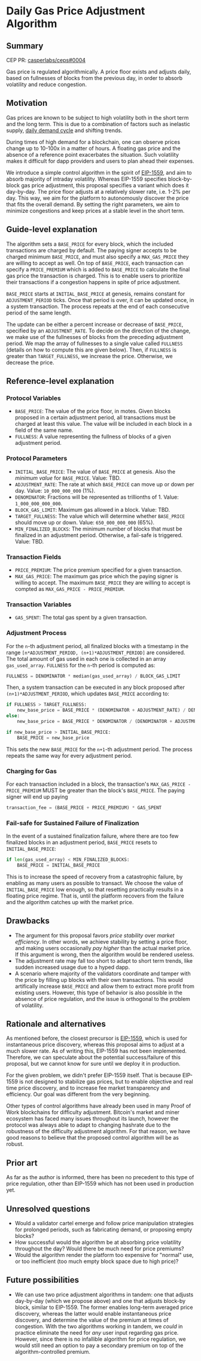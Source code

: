 # Daily Gas Price Adjustment Algorithm

## Summary

[summary]: #summary

CEP PR: [casperlabs/ceps#0004](https://github.com/casperlabs/ceps/pull/0004)

Gas price is regulated algorithmically. A price floor exists and adjusts daily, based on fullnesses of blocks from the previous day, in order to absorb volatility and reduce congestion.

## Motivation

[motivation]: #motivation

Gas prices are known to be subject to high volatility both in the short term and the long term. This is due to a combination of factors such as inelastic supply, [daily demand cycle](https://solmaz.io/2019/10/21/gas-price-fee-volatility/) and shifting trends.

During times of high demand for a blockchain, one can observe prices change up to 10-100x in a matter of hours. A floating gas price and the absence of a reference point exacerbates the situation. Such volatility makes it difficult for dapp providers and users to plan ahead their expenses.

We introduce a simple control algorithm in the spirit of [EIP-1559](https://github.com/ethereum/EIPs/blob/master/EIPS/eip-1559.md), and aim to absorb majority of intraday volatility. Whereas EIP-1559 specifies block-by-block gas price adjustment, this proposal specifies a variant which does it day-by-day. The price floor adjusts at a relatively slower rate, i.e. 1-2% per day. This way, we aim for the platform to autonomously discover the price that fits the overall demand. By setting the right parameters, we aim to minimize congestions and keep prices at a stable level in the short term.

## Guide-level explanation

[guide-level-explanation]: #guide-level-explanation

The algorithm sets a `BASE_PRICE` for every block, which the included transactions are charged by default. The paying signer accepts to be charged minimum `BASE_PRICE`, and must also specify a `MAX_GAS_PRICE` they are willing to accept as well. On top of `BASE_PRICE`, each transaction can specify a `PRICE_PREMIUM` which is added to `BASE_PRICE` to calculate the final gas price the transaction is charged. This is to enable users to prioritize their transactions if a congestion happens in spite of price adjustment.

`BASE_PRICE` starts at `INITIAL_BASE_PRICE` at genesis, remains constant for `ADJUSTMENT_PERIOD` ticks. Once that period is over, it can be updated once, in a system transaction. The process repeats at the end of each consecutive period of the same length.

The update can be either a percent increase or decrease of `BASE_PRICE`, specified by an `ADJUSTMENT_RATE`. To decide on the direction of the change, we make use of the fullnesses of blocks from the preceding adjustment period. We map the array of fullnesses to a single value called `FULLNESS` (details on how to compute this are given below). Then, if `FULLNESS` is greater than `TARGET_FULLNESS`, we increase the price. Otherwise, we decrease the price.

## Reference-level explanation

[reference-level-explanation]: #reference-level-explanation

### Protocol Variables

- `BASE_PRICE`: The value of the price floor, in motes. Given blocks proposed in a certain adjustment period, all transactions must be charged at least this value. The value will be included in each block in a field of the same name.
- `FULLNESS`: A value representing the fullness of blocks of a given adjustment period.

### Protocol Parameters

- `INITIAL_BASE_PRICE`: The value of `BASE_PRICE` at genesis. Also the *minimum value* for `BASE_PRICE`. Value: TBD.
- `ADJUSTMENT_RATE`: The rate at which `BASE_PRICE` can move up or down per day. Value: `10_000_000_000` (1%).
- `DENOMINATOR`: Fractions will be represented as trillionths of 1. Value: `1_000_000_000_000`.
- `BLOCK_GAS_LIMIT`: Maximum gas allowed in a block. Value: TBD.
- `TARGET_FULLNESS`: The value which will determine whether `BASE_PRICE` should move up or down. Value: `650_000_000_000` (65%).
- `MIN_FINALIZED_BLOCKS`: The minimum number of blocks that must be finalized in an adjustment period. Otherwise, a fail-safe is triggered. Value: TBD.

### Transaction Fields

- `PRICE_PREMIUM`: The price premium specified for a given transaction.
- `MAX_GAS_PRICE`: The maximum gas price which the paying signer is willing to accept. The maximum `BASE_PRICE` they are willing to accept is compted as `MAX_GAS_PRICE - PRICE_PREMIUM`.

### Transaction Variables

- `GAS_SPENT`: The total gas spent by a given transaction.

### Adjustment Process

For the `n`-th adjustment period, all finalized blocks with a timestamp in the range `[n*ADJUSTMENT_PERIOD, (n+1)*ADJUSTMENT_PERIOD]` are considered. The total amount of gas used in each one is collected in an array `gas_used_array`. `FULLNESS` for the `n`-th period is computed as:

```python
FULLNESS = DENOMINATOR * median(gas_used_array) / BLOCK_GAS_LIMIT
```

Then, a system transaction can be executed in any block proposed after `(n+1)*ADJUSTMENT_PERIOD`, which updates `BASE_PRICE` according to:

```python
if FULLNESS > TARGET_FULLNESS:
    new_base_price = BASE_PRICE * (DENOMINATOR + ADJUSTMENT_RATE) / DENOMINATOR
else:
    new_base_price = BASE_PRICE * DENOMINATOR / (DENOMINATOR + ADJUSTMENT_RATE)

if new_base_price > INITIAL_BASE_PRICE:
    BASE_PRICE = new_base_price
```

This sets the new `BASE_PRICE` for the `n+1`-th adjustment period. The process repeats the same way for every adjustment period.

### Charging for Gas

For each transaction included in a block, the transaction's `MAX_GAS_PRICE - PRICE_PREMIUM` MUST be greater than the block's `BASE_PRICE`. The paying signer will end up paying

```python
transaction_fee = (BASE_PRICE + PRICE_PREMIUM) * GAS_SPENT
```

### Fail-safe for Sustained Failure of Finalization

In the event of a sustained finalization failure, where there are too few finalized blocks in an adjustment period, `BASE_PRICE` resets to `INITIAL_BASE_PRICE`:

```python
if len(gas_used_array) < MIN_FINALIZED_BLOCKS:
    BASE_PRICE = INITIAL_BASE_PRICE
```

This is to increase the speed of recovery from a catastrophic failure, by enabling as many users as possible to transact. We choose the value of `INITIAL_BASE_PRICE` low enough, so that resetting practically results in a floating price regime. That is, until the platform recovers from the failure and the algorithm catches up with the market price.

## Drawbacks

[drawbacks]: #drawbacks

- The argument for this proposal favors *price stability* over *market efficiency*. In other words, we achieve stability by setting a price floor, and making users occasionally *pay higher* than the actual market price. If this argument is wrong, then the algorithm would be rendered useless.
- The adjustment rate may fall too short to adapt to short term trends, like sudden increased usage due to a hyped dapp.
- A scenario where majority of the validators coordinate and tamper with the price by filling up blocks with their own transactions. This would artifically increase `BASE_PRICE` and allow them to extract more profit from existing users. However, this type of behavior is also possible in the absence of price regulation, and the issue is orthogonal to the problem of volatility.

## Rationale and alternatives

[rationale-and-alternatives]: #rationale-and-alternatives

As mentioned before, the closest precursor is [EIP-1559](https://github.com/ethereum/EIPs/blob/master/EIPS/eip-1559.md), which is used for instantaneous price discovery, whereas this proposal aims to adjust at a much slower rate. As of writing this, EIP-1559 has not been implemented. Therefore, we can speculate about the potential success/failure of this proposal, but we cannot know for sure until we deploy it in production.

For the given problem, we didn't prefer EIP-1559 itself. That is because EIP-1559 is not designed to stabilize gas prices, but to enable objective and real time price discovery, and to increase fee market transparency and efficiency. Our goal was different from the very beginning.

Other types of control algorithms have already been used in many Proof of Work blockchains for difficulty adjustment. Bitcoin's market and miner ecosystem has faced many issues throughout its launch, however the protocol was always able to adapt to changing hashrate due to the robustness of the difficulty adjustment algorithm. For that reason, we have good reasons to believe that the proposed control algorithm will be as robust.

## Prior art

[prior-art]: #prior-art

As far as the author is informed, there has been no precedent to this type of price regulation, other than EIP-1559 which has not been used in production yet.

## Unresolved questions

[unresolved-questions]: #unresolved-questions

- Would a validator cartel emerge and follow price manipulation strategies for prolonged periods, such as fabricating demand, or proposing empty blocks?
- How successful would the algorithm be at absorbing price volatility throughout the day? Would there be much need for price premiums?
- Would the algorithm render the platform too expensive for "normal" use, or too inefficient (too much empty block space due to high price)?

## Future possibilities

[future-possibilities]: #future-possibilities

- We can use two price adjustment algorithms in tandem: one that adjusts day-by-day (which we propose above) and one that adjusts block-by block, similar to EIP-1559. The former enables long-term averaged price discovery, whereas the latter would enable instantaneous price discovery, and determine the value of the premium at times of congestion. With the two algorithms working in tandem, we *could* in practice eliminate the need for *any* user input regarding gas price. However, since there is no infallible algorithm for price regulation, we would still need an option to pay a secondary premium on top of the algorithm-controlled premium.
